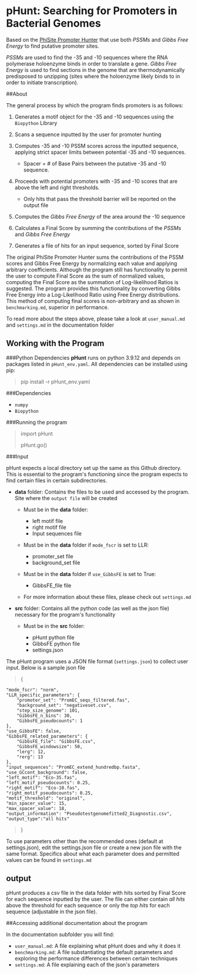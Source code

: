 # pHunt: Searching for Promoters in Bacterial Genomes

Based on the [PhiSite Promoter Hunter](http://www.phisite.org/main/index.php?nav=tools&nav_sel=hunter)
that use both *PSSMs* and *Gibbs Free Energy* to find putative promoter sites.  

*PSSMs* are used to find the -35 and -10 sequences where the RNA polymerase holoenzyme
binds in order to translate a gene. *Gibbs Free Energy* is used to find sections in the
genome that are thermodynamically predisposed to unzipping (sites where the holoenzyme likely binds to in order to initiate transcription).

##About

The general process by which the program finds promoters is as follows:

1. Generates a motif object for the -35 and -10 sequences using the `Biopython` Library

2. Scans a sequence inputted by the user for promoter hunting

3. Computes -35 and -10 PSSM scores across the inputted sequence, applying strict
spacer limits between potential -35 and -10 sequences.

    * Spacer = # of Base Pairs between the putative -35 and -10 sequence.

4. Proceeds with potential promoters with -35 and -10 scores that are above the left and right thresholds.

    - Only hits that pass the threshold barrier will be reported on the output file

5. Computes the *Gibbs Free Energy* of the area around the -10 sequence

6. Calculates a Final Score by summing the contributions of the *PSSMs* and *Gibbs Free Energy*

7. Generates a file of hits for an input sequence, sorted by Final Score

The original PhiSite Promoter Hunter sums the contributions of the PSSM scores and Gibbs Free Energy
by normalizing each value and applying arbitrary coefficients. Although the program still has functionality to permit the user to compute Final Score as the sum of normalized values, computing the Final Score as the summation of Log-likelihood Ratios is suggested. The program provides this functionality by converting Gibbs Free Energy into a Log-Likelihood Ratio using Free Energy distributions. This method of computing final scores is non-arbitrary and as shown in `benchmarking.md`, superior in performance.

To read more about the steps above, please take a look at `user_manual.md` and `settings.md` in the documentation folder




## Working with the Program

###Python Dependencies
__pHunt__ runs on python 3.9.12 and depends on packages listed in `pHunt_env.yaml`. All dependencies can be installed using pip:

>pip install -r pHunt_env.yaml

###Dependencies
* `numpy`
* `Biopython`

###Running the program
>import pHunt
>
>pHunt.go()

###Input

pHunt expects a local directory set up the same as this Github directory. This is essential to the program's functioning
since the program expects to find certain files in certain subdirectories.

* **data** folder: Contains the files to be used and accessed by the program. Site where the `output file` will be created

  * Must be in the **data** folder:

    * left motif file
    * right motif file
    * Input sequences file

  * Must be in the **data** folder if `mode_fscr` is set to LLR:

    * promoter_set file
    * background_set file

  * Must be in the **data** folder if `use_GibbsFE` is set to True:

    * GibbsFE_file file

  * For more information about these files, please check out `settings.md`

* **src** folder: Contains all the python code (as well as the json file) necessary for the program's functionality

  * Must be in the **src** folder:

    * pHunt python file
    * GibbsFE python file
    * settings.json

The pHunt program uses a JSON file format (`settings.json`) to collect user input. Below is a sample json file

>{

    "mode_fscr": "norm",
    "LLR_specific_parameters": {
    	"promoter_set": "PromEC_seqs_filtered.fas",
    	"background_set": "negativeset.csv",
    	"step_size_genome": 101,
    	"GibbsFE_n_bins": 30,
    	"GibbsFE_pseudocounts": 1
    },
    "use_GibbsFE": false,
    "GibbsFE_related_parameters": {
    	"GibbsFE_file": "GibbsFE.csv",
    	"GibbsFE_windowsize": 50,
    	"lerg": 12,
    	"rerg": 13
    },
    "input_sequences": "PromEC_extend_hundredbp.fasta",
    "use_GCcont_background": false,
    "left_motif": "Eco-35.fas",
    "left_motif_pseudocounts": 0.25,
    "right_motif": "Eco-10.fas",
    "right_motif_pseudocounts": 0.25,
    "motif_threshold": "original",
    "min_spacer_value": 15,
    "max_spacer_value": 18,
    "output_information": "Pseudotestgenomefitted2_Diagnostic.csv",
    "output_type":"all hits"

>  }

To use parameters other than the recommended ones (default at settings.json), edit the settings.json file or create a new json file with the same format. Specifics about what each parameter does and permitted values can be found in `settings.md`

## output
pHunt produces a csv file in the data folder with hits sorted by Final Score for each sequence inputted by the user. The file can either contain *all hits* above the threshold for each sequence or only the *top hits* for each sequence (adjustable in the json file).

##Accessing additional documentation about the program

In the documentation subfolder you will find:

* `user_manual.md`: A file explaining what pHunt does and why it does it
* `benchmarking.md`: A file substantiating the default parameters and exploring the performance differences between certain techniques
* `settings.md`: A file explaining each of the json's parameters

